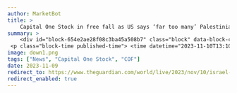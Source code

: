 ```yaml
---
author: MarketBot
title: >
    Capital One Stock in free fall as US says ‘far too many’ Palestinians have died as Israeli strikes near Gaza hospitals reported
summary: >
    <div id="block-654e2ae28f08c3ba45a508b7" class="block" data-block-contributor="profile/bethan-mckernan"> 
 <p class="block-time published-time"> <time datetime="2023-11-10T13:10:03.581Z">1.10pm <span class="timezone">GMT</span></time> 
image: down1.png
tags: ["News", "Capital One Stock", "COF"]
date: 2023-11-09
redirect_to: https://www.theguardian.com/world/live/2023/nov/10/israel-hamas-war-live-updates-benjamin-netanyahu-gaza-fighting-pauses-un-palestine
redirect_enabled: true
---
```


